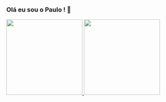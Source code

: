 ### Olá eu sou o Paulo ! 👋

<div>
  <a href="https://https://github.com/PauloZJunior">
  <img height="200em" src="https://github-readme-stats.vercel.app/api?username=PauloZJunior&show_icons=true&theme=dark&include_all_commits=true&count_private=true"/>
  <img height="200em" src="https://github-readme-stats.vercel.app/api/top-langs/?username=PauloZJunior&layout=compact&langs_count=16&theme=dark"/>
</div>

<!--
**PauloZJunior/PauloZJunior** is a ✨ _special_ ✨ repository because its `README.md` (this file) appears on your GitHub profile.

Here are some ideas to get you started:

- 🔭 I’m currently working on ...
- 🌱 I’m currently learning ...
- 👯 I’m looking to collaborate on ...
- 🤔 I’m looking for help with ...
- 💬 Ask me about ...
- 📫 How to reach me: ...
- 😄 Pronouns: ...
- ⚡ Fun fact: ...
-->
